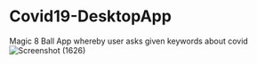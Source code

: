 # Covid19-DesktopApp
 Magic 8 Ball App whereby user asks given keywords about covid
![Screenshot (1626)](https://user-images.githubusercontent.com/65094648/146087020-48af317b-c8c3-499f-a1a0-99b17f427169.png)

